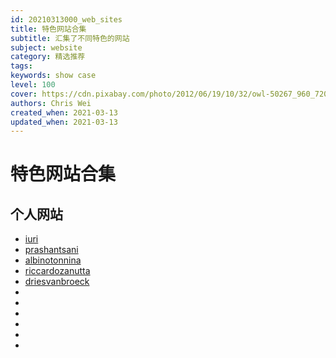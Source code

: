 ```yaml
---
id: 20210313000_web_sites
title: 特色网站合集
subtitle: 汇集了不同特色的网站
subject: website
category: 精选推荐
tags: 
keywords: show case
level: 100
cover: https://cdn.pixabay.com/photo/2012/06/19/10/32/owl-50267_960_720.jpg
authors: Chris Wei
created_when: 2021-03-13
updated_when: 2021-03-13
---
```


# 特色网站合集

## 个人网站

- [iuri](http://iuri.is)
- [prashantsani](http://prashantsani.com)
- [albinotonnina](http://albinotonnina.com)
- [riccardozanutta](http://riccardozanutta.com)
- [driesvanbroeck](http://driesvanbroeck.be)
- [](http://)
- [](http://)
- [](http://)
- [](http://)
- [](http://)
- [](http://)

